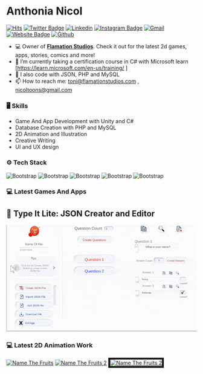 # Anthonia Nicol

[![Hits](https://hits.seeyoufarm.com/api/count/incr/badge.svg?url=https%3A%2F%2Fgithub.com%2Fnicoltoons%2Fnicoltoons&count_bg=%2379C83D&title_bg=%23555555&icon=&icon_color=%23E7E7E7&title=Profile+Views&edge_flat=false)](https://hits.seeyoufarm.com)
[![Twitter Badge](https://img.shields.io/badge/-Twitter-1da1f2?labelColor=1da1f2&logo=twitter&logoColor=white&link=https://twitter.com/AnthoniaNicol)](https://twitter.com/AnthoniaNicol)
[![Linkedin](https://img.shields.io/badge/-LinkedIn-blue?style=flat&logo=Linkedin&logoColor=white)](https://www.linkedin.com/in//anthonia-nicol-a3670163/)
[![Instagram Badge](https://img.shields.io/badge/-Instagram-purple?logo=instagram&logoColor=white&link=https://instagram.com/teegirl2.0/)](https://www.instagram.com/teegirl2.0)
[![Gmail](https://img.shields.io/badge/-Gmail-c14438?style=flat&logo=Gmail&logoColor=white)](mailto:nicoltoons@gmail.com)
[![Website Badge](https://img.shields.io/badge/-Website-c14438?style=flat&logo=Google-Chrome&logoColor=white&link=https://nicoltoons.tumblr.com)](https://nicoltoons.tumblr.com)
[![Github](https://img.shields.io/github/followers/nicoltoons?label=Follow&style=social)](https://github.com/nicoltoons)

- 💻 Owner of [**Flamation Studios**](https://flamationstudios.com). Check it out for the latest 2d games, apps, stories, comics and more!
- 🤔 I’m currently taking a certification course in C# with Microsoft learn  [https://learn.microsoft.com/en-us/training/ ]
- 🌱 I also code with JSON, PHP and MySQL
- 📫 How to reach me: toni@flamationstudios.com , nicoltoons@gmail.com



### 🖥 Skills

- Game And App Development with Unity and C#
- Database Creation with PHP and MySQL
- 2D Animation and Illustration
- Creative Writing
- UI and UX design
### ⚙️ Tech Stack

![Bootstrap](https://img.shields.io/badge/-C%23-05122A?style=flat-square&logo=C#&color=353535) ![Bootstrap](https://img.shields.io/badge/-PHP-05122A?style=flat-square&logo=PHP&color=353535) ![Bootstrap](https://img.shields.io/badge/-JSON-05122A?style=flat-square&logo=JSON&color=353535) ![Bootstrap](https://img.shields.io/badge/-MySQL-05122A?style=flat-square&logo=MySQL&color=353535) ![Bootstrap](https://img.shields.io/badge/-Visual%20Studio%20Code-05122A?style=flat-square&logo=Visual-Studio-Code&color=353535)

### 💻 Latest Games And Apps
## 📱 Type It Lite: JSON Creator and Editor
![Type It Lite](https://github.com/nicoltoons/TypeItLite/blob/main/typeitLite.gif)


### 💻 Latest 2D Animation Work
<a href="http://www.youtube.com/watch?feature=player_embedded&v=fyqQag92Ufs
" target="_blank"><img src="http://img.youtube.com/vi/fyqQag92Ufs/0.jpg" 
alt="Name The Fruits" width="200" height="150" border="0" /></a>
<a href="http://www.youtube.com/watch?feature=player_embedded&v=PGQpvxxzDiA
" target="_blank"><img src="http://img.youtube.com/vi/PGQpvxxzDiA/0.jpg" 
alt="Name The Fruits 2" width="200" height="150" border="0" /></a>
<a href="http://www.youtube.com/watch?feature=player_embedded&v=tcGjMdK6BKQ
" target="_blank"><img src="http://img.youtube.com/vi/tcGjMdK6BKQ/0.jpg" 
alt="Name The Fruits 2" width="200" height="150" border="5" /></a>








